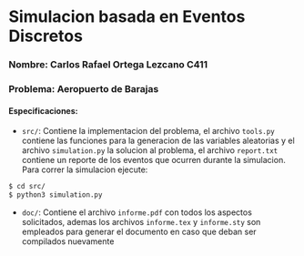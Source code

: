 # Simulacion basada en Eventos Discretos

### Nombre: Carlos Rafael Ortega Lezcano C411

### __Problema__: Aeropuerto de Barajas

#### Especificaciones:

- ```src/```: Contiene la implementacion del problema, el archivo ```tools.py``` contiene las funciones para la generacion de las variables aleatorias y el archivo
```simulation.py``` la solucion al problema, el archivo ```report.txt``` contiene un
reporte de los eventos que ocurren durante la simulacion. Para correr la simulacion ejecute:

```bash
$ cd src/
$ python3 simulation.py
```

- ```doc/```: Contiene el archivo ```informe.pdf``` con todos los aspectos solicitados,
ademas los archivos ```informe.tex``` y ```informe.sty``` son empleados para generar el documento en caso que deban ser compilados nuevamente
